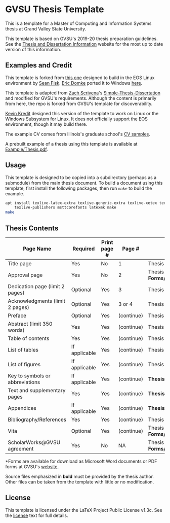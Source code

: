 # GVSU Thesis Template

This is a template for a Master of Computing and Information Systems thesis at Grand Valley State
University.

This template is based on GVSU's 2019-20 thesis preparation guidelines. See the [Thesis and
Dissertation Information](https://www.gvsu.edu/gs/thesis-and-dissertation-information-35.htm)
website for the most up to date version of this information.

## Examples and Credit

This template is forked from [this one](https://github.com/gvsucis/thesis-template) designed to
build in the EOS Linux environment by [Sean Fisk](https://github.com/seanfisk). [Eric
Domke](https://github.com/erdomke) ported it to Windows
[here](https://github.com/erdomke/thesis-template).

This template is adapted from [Zach Scrivena](https://github.com/zachscrivena)'s
[Simple-Thesis-Dissertation](https://github.com/zachscrivena/simple-thesis-dissertation) and
modified for GVSU's requirements. Although the content is primarily from here, the repo is forked
from GVSU's template for discoverability.

[Kevin Kredit](https://github.com/kkredit) designed this version of the template to work on Linux or
the Windows Subsystem for Linux. It does not officially support the EOS environment, though it may
build there.

<!-- TODO: add a link to my thesis as soon as it's public -->

The example CV comes from Illinois's graduate school's [CV
samples](https://grad.illinois.edu/sites/default/files/pdfs/cvsamples.pdf).

A prebuilt example of a thesis using this template is available at
[Example/Thesis.pdf](Example/Thesis.pdf).

## Usage

This template is designed to be copied into a subdirectory (perhaps as a submodule) from the main
thesis document. To build a document using this template, first install the following packages, then
run `make` to build the example.

```sh
apt install texlive-latex-extra texlive-generic-extra texlive-xetex texlive-science \
    texlive-publishers msttcorefonts latexmk make
make
```

## Thesis Contents

| **Page Name**                   | **Required**  | **Print page #** | **Page #** | **Source Files**                                             |
| ------------------------------- | ------------- | ---------------- | ---------- | ------------------------------------------------------------ |
| Title page                      | Yes           | No               | 1          | Thesis-FrontMatter.tex                                       |
| Approval page                   | Yes           | No               | 2          | Thesis-FrontMatter.tex, **Forms/ThesisApproval.pdf**\*       |
| Dedication page (limit 2 pages) | Optional      | Yes              | 3          | Thesis-FrontMatter.tex                                       |
| Acknowledgments (limit 2 pages) | Optional      | Yes              | 3 or 4     | Thesis-FrontMatter.tex                                       |
| Preface                         | Optional      | Yes              | (continue) | Thesis-FrontMatter.tex                                       |
| Abstract (limit 350 words)      | Yes           | Yes              | (continue) | Thesis-FrontMatter.tex                                       |
| Table of contents               | Yes           | Yes              | (continue) | Thesis-FrontMatter.tex                                       |
| List of tables                  | If applicable | Yes              | (continue) | Thesis-FrontMatter.tex                                       |
| List of figures                 | If applicable | Yes              | (continue) | Thesis-FrontMatter.tex                                       |
| Key to symbols or abbreviations | If applicable | Yes              | (continue) | **Thesis.tex**                                               |
| Text and supplementary pages    | Yes           | Yes              | (continue) | **Thesis.tex**                                               |
| Appendices                      | If applicable | Yes              | (continue) | **Thesis.tex**                                               |
| Bibliography/References         | Yes           | Yes              | (continue) | Thesis-BackMatter.tex, **Thesis.bib**                        |
| Vita                            | Optional      | Yes              | (continue) | Thesis-BackMatter.tex, **Forms/CurriculumVitae.pdf**         |
| ScholarWorks@GVSU agreement     | Yes           | No               | NA         | Thesis-BackMatter.tex, **Forms/ScholarWorksAgreement.pdf**\* |

\*Forms are available for download as Microsoft Word documents or PDF forms at GVSU's
[website](https://www.gvsu.edu/gs/thesis-and-dissertation-information-35.htm).

Source files emphasized in **bold** must be provided by the thesis author. Other files can be taken
from the template with little or no modification.

## License

This template is licensed under the LaTeX Project Public License v1.3c. See the [license](LICENSE)
text for full details.
